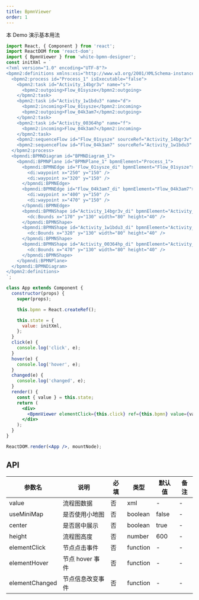 ```yaml
---
title: BpmnViewer
order: 1
---
```


本 Demo 演示基本用法

```jsx
import React, { Component } from 'react';
import ReactDOM from 'react-dom';
import { BpmnViewer } from 'white-bpmn-designer';
const initXml = `
<?xml version="1.0" encoding="UTF-8"?>
<bpmn2:definitions xmlns:xsi="http://www.w3.org/2001/XMLSchema-instance" xmlns:bpmn2="http://www.omg.org/spec/BPMN/20100524/MODEL" xmlns:bpmndi="http://www.omg.org/spec/BPMN/20100524/DI" xmlns:dc="http://www.omg.org/spec/DD/20100524/DC" xmlns:di="http://www.omg.org/spec/DD/20100524/DI" id="sample-diagram" targetNamespace="http://bpmn.io/schema/bpmn" xsi:schemaLocation="http://www.omg.org/spec/BPMN/20100524/MODEL BPMN20.xsd">
  <bpmn2:process id="Process_1" isExecutable="false">
    <bpmn2:task id="Activity_14bgr3v" name="s">
      <bpmn2:outgoing>Flow_01sysze</bpmn2:outgoing>
    </bpmn2:task>
    <bpmn2:task id="Activity_1w1bdu3" name="d">
      <bpmn2:incoming>Flow_01sysze</bpmn2:incoming>
      <bpmn2:outgoing>Flow_04k3am7</bpmn2:outgoing>
    </bpmn2:task>
    <bpmn2:task id="Activity_00364hp" name="f">
      <bpmn2:incoming>Flow_04k3am7</bpmn2:incoming>
    </bpmn2:task>
    <bpmn2:sequenceFlow id="Flow_01sysze" sourceRef="Activity_14bgr3v" targetRef="Activity_1w1bdu3" />
    <bpmn2:sequenceFlow id="Flow_04k3am7" sourceRef="Activity_1w1bdu3" targetRef="Activity_00364hp" />
  </bpmn2:process>
  <bpmndi:BPMNDiagram id="BPMNDiagram_1">
    <bpmndi:BPMNPlane id="BPMNPlane_1" bpmnElement="Process_1">
      <bpmndi:BPMNEdge id="Flow_01sysze_di" bpmnElement="Flow_01sysze">
        <di:waypoint x="250" y="150" />
        <di:waypoint x="320" y="150" />
      </bpmndi:BPMNEdge>
      <bpmndi:BPMNEdge id="Flow_04k3am7_di" bpmnElement="Flow_04k3am7">
        <di:waypoint x="400" y="150" />
        <di:waypoint x="470" y="150" />
      </bpmndi:BPMNEdge>
      <bpmndi:BPMNShape id="Activity_14bgr3v_di" bpmnElement="Activity_14bgr3v">
        <dc:Bounds x="170" y="130" width="80" height="40" />
      </bpmndi:BPMNShape>
      <bpmndi:BPMNShape id="Activity_1w1bdu3_di" bpmnElement="Activity_1w1bdu3">
        <dc:Bounds x="320" y="130" width="80" height="40" />
      </bpmndi:BPMNShape>
      <bpmndi:BPMNShape id="Activity_00364hp_di" bpmnElement="Activity_00364hp">
        <dc:Bounds x="470" y="130" width="80" height="40" />
      </bpmndi:BPMNShape>
    </bpmndi:BPMNPlane>
  </bpmndi:BPMNDiagram>
</bpmn2:definitions>
`;

class App extends Component {
  constructor(props) {
    super(props);

    this.bpmn = React.createRef();

    this.state = {
      value: initXml,
    };
  }
  click(e) {
    console.log('click', e);
  }
  hover(e) {
    console.log('hover', e);
  }
  changed(e) {
    console.log('changed', e);
  }
  render() {
    const { value } = this.state;
    return (
      <div>
        <BpmnViewer elementClick={this.click} ref={this.bpmn} value={value} />
      </div>
    );
  }
}

ReactDOM.render(<App />, mountNode);
```

## API

| 参数名         | 说明             | 必填 | 类型     | 默认值 | 备注 |
| -------------- | ---------------- | ---- | -------- | ------ | ---- |
| value          | 流程图数据       | 否   | xml      | -      | -    |
| useMiniMap     | 是否使用小地图   | 否   | boolean  | false  | -    |
| center         | 是否居中展示     | 否   | boolean  | true   | -    |
| height         | 流程图高度       | 否   | number   | 600    | -    |
| elementClick   | 节点点击事件     | 否   | function | -      | -    |
| elementHover   | 节点 hover 事件  | 否   | function | -      | -    |
| elementChanged | 节点信息改变事件 | 否   | function | -      | -    |

